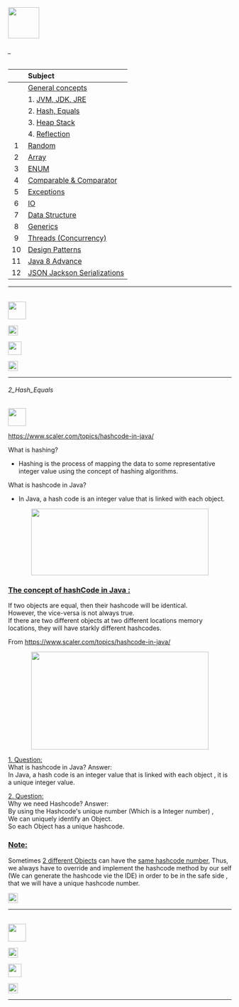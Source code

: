 <img src="https://img.shields.io/badge/-JAVA%20-brightgreen" height=70px>

###### _

|     |  Subject           |
|:---:|:------------------------------| 
|     |[General concepts](#General_Concepts)   | 
|     | 1. [JVM, JDK, JRE](#1_JVM_JDK_JRE)                   |
|     | 2. [Hash, Equals](#2_Hash_Equals)                                       |
|     | 3. [Heap Stack](#3_HEAP_Stack)                         |
|     | 4. [Reflection](#4_reflection) |
|  1  |[Random](https://github.com/sshalem/JAVA/tree/master/_1_Random)   | 
|  2  |[Array](https://github.com/sshalem/JAVA/tree/master/_2_Arrays)  |   
|  3  |[ENUM](https://github.com/sshalem/JAVA/tree/master/_3_enum)  |   
|  4  |[Comparable & Comparator](https://github.com/sshalem/JAVA/tree/master/_4_Comparable_and_Comparator)  |   
|  5  |[Exceptions](https://github.com/sshalem/JAVA/tree/master/_5_Exceptions)  |   
|  6  |[IO](https://github.com/sshalem/JAVA/tree/master/_6_IO)    | 
|  7  |[Data Structure](https://github.com/sshalem/JAVA/tree/master/_7_Data_Structure)  |   
|  8  |[Generics](#-) | 
|  9  |[Threads (Concurrency)](https://github.com/sshalem/JAVA/tree/master/_8_Threads_Java_Concurrency) | 
|  10  |[Design Patterns](https://github.com/sshalem/JAVA/tree/master/10_Design_Patterns) |   
|  11 |[Java 8 Advance](https://github.com/sshalem/JAVA/tree/master/__10_JAVA_8_Advance) | 
|  12 |[JSON Jackson Serializations]() | 


------------------------------------------------------

######

<img src="https://img.shields.io/badge/- X %20-blue" height=40px>

[<img src="https://img.shields.io/badge/-Back to top%20-brown" height=22px>](#_)

<img src="https://img.shields.io/badge/- X %20- green" height=30px>

[<img src="https://img.shields.io/badge/-Back to top%20-brown" height=22px>](#_)

------------------------------------------------------

###### 2_Hash_Equals

<img src="https://img.shields.io/badge/- 2. Hash_Equals %20-blue" height=40px>

https://www.scaler.com/topics/hashcode-in-java/

What is hashing? </br>
* Hashing is the process of mapping the data to some representative integer value using the concept of hashing algorithms. 

What is hashcode in Java? </br>
* In Java, a hash code is an integer value that is linked with each object. 

<p align="center">
  <img src="https://user-images.githubusercontent.com/36256986/211196584-b5359cbf-714d-40a2-ba9d-b8d020915416.png" width="400px" height="150px"/>
</p>

### [The concept of hashCode in Java :](#-)

If two objects are equal, then their hashcode will be identical. </br>
However, the vice-versa is not always true. </br>
If there are two different objects at two different locations memory locations, they will have starkly different hashcodes. </br>

From <https://www.scaler.com/topics/hashcode-in-java/> 

<p align="center">
  <img src="https://user-images.githubusercontent.com/36256986/211196711-49aa202c-4757-4302-9fd6-1e9f96d0d047.png" width="400px" height="220px"/>
</p>

[1. Question:](#-) </br>
What is hashcode in Java?
Answer: </br>
In Java, a hash code is an integer value that is linked with each object , it is a unique integer value. 

[2. Question:](#-) </br>
Why we need Hashcode?
Answer: </br>
By using the Hashcode's unique number (Which is a Integer number) , </br>
We can uniquely identify an Object. </br>
So each Object has a unique hashcode. </br>


### [Note:](#-) </br>
Sometimes [2 different Objects](#-) can have the [same hashcode number](#-), Thus, we always have to override and implement the hashcode method by our self (We can generate the hashcode vie the IDE) in order to be in the safe side , that we will have a unique hashcode number.








[<img src="https://img.shields.io/badge/-Back to top%20-brown" height=22px>](#_)

------------------------------------------------------

######

<img src="https://img.shields.io/badge/- X %20-blue" height=40px>

[<img src="https://img.shields.io/badge/-Back to top%20-brown" height=22px>](#_)

<img src="https://img.shields.io/badge/- X %20- green" height=30px>

[<img src="https://img.shields.io/badge/-Back to top%20-brown" height=22px>](#_)

---
